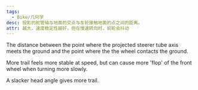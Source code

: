 ```yaml
---
tags:
  - Bike/几何学
desc: 投影的舵管轴与地面的交点与车轮接触地面的点之间的距离。
attr: 越大，速度稳定性越好，但在慢速转向时，前轮会抖动
---
```


The distance between the point where the projected steerer tube axis meets the ground and the point where the the wheel contacts the ground.

More trail feels more stable at speed, but can cause more 'flop' of the front wheel when turning more slowly.

A slacker head angle gives more trail.